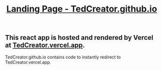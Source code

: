 <h1 align="center"><a href="https://tedcreator.github.io/">Landing Page - TedCreator.github.io</a></h1>
<br/>

<h2>This react app is hosted and rendered by Vercel at <a href="https://tedcreator.vercel.app/">TedCreator.vercel.app</a>.</h2>
TedCreator.github.io contains code to instantly redirect to TedCreator.vercel.app.
